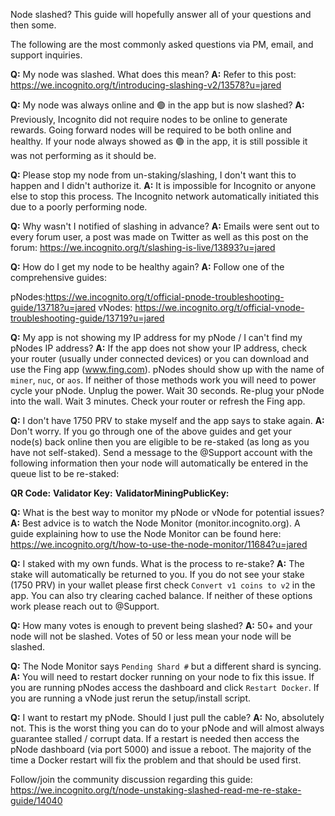Node slashed? This guide will hopefully answer all of your questions and then some. 

The following are the most commonly asked questions via PM, email, and support inquiries.

**Q:** My node was slashed. What does this mean?
**A:** Refer to this post: https://we.incognito.org/t/introducing-slashing-v2/13578?u=jared

**Q:** My node was always online and :green_circle:  in the app but is now slashed?
**A:** Previously, Incognito did not require nodes to be online to generate rewards. Going forward nodes will be required to be both online and healthy. If your node always showed as :green_circle: in the app, it is still possible it was not performing as it should be.

**Q:** Please stop my node from un-staking/slashing, I don't want this to happen and I didn't authorize it.
**A:** It is impossible for Incognito or anyone else to stop this process. The Incognito network automatically initiated this due to a poorly performing node.

**Q:** Why wasn't I notified of slashing in advance?
**A:** Emails were sent out to every forum user, a post was made on Twitter as well as this post on the forum: https://we.incognito.org/t/slashing-is-live/13893?u=jared

**Q:** How do I get my node to be healthy again?
**A:** Follow one of the comprehensive guides:

pNodes:https://we.incognito.org/t/official-pnode-troubleshooting-guide/13718?u=jared
vNodes: https://we.incognito.org/t/official-vnode-troubleshooting-guide/13719?u=jared 

**Q:** My app is not showing my IP address for my pNode / I can't find my pNodes IP address?
**A:** If the app does not show your IP address, check your router (usually under connected devices) or you can download and use the Fing app (www.fing.com). pNodes should show up with the name of `miner`, `nuc`, or `aos`. If neither of those methods work you will need to power cycle your pNode. Unplug the power. Wait 30 seconds. Re-plug your pNode into the wall. Wait 3 minutes. Check your router or refresh the Fing app.

**Q:** I don't have 1750 PRV to stake myself and the app says to stake again.
**A:** Don't worry. If you go through one of the above guides and get your node(s) back online then you are eligible to be re-staked (as long as you have not self-staked). Send a message to the @Support account with the following information then your node will automatically be entered in the queue list to be re-staked:

**QR Code:**
**Validator Key:**
**ValidatorMiningPublicKey:**

**Q:** What is the best way to monitor my pNode or vNode for potential issues?
**A:** Best advice is to watch the Node Monitor (monitor.incognito.org). A guide explaining how to use the Node Monitor can be found here: https://we.incognito.org/t/how-to-use-the-node-monitor/11684?u=jared

**Q:** I staked with my own funds. What is the process to re-stake?
**A:** The stake will automatically be returned to you. If you do not see your stake (1750 PRV) in your wallet please first check `Convert v1 coins to v2` in the app. You can also try clearing cached balance. If neither of these options work please reach out to @Support. 

**Q:** How many votes is enough to prevent being slashed?
**A:** 50+ and your node will not be slashed. Votes of 50 or less mean your node will be slashed.

**Q:** The Node Monitor says `Pending Shard #` but a different shard is syncing.
**A:** You will need to restart docker running on your node to fix this issue. If you are running pNodes access the dashboard and click `Restart Docker`. If you are running a vNode just rerun the setup/install script.

**Q:** I want to restart my pNode. Should I just pull the cable?
**A:** No, absolutely not. This is the worst thing you can do to your pNode and will almost always guarantee stalled / corrupt data. If a restart is needed then access the pNode dashboard (via port 5000) and issue a reboot. The majority of the time a Docker restart will fix the problem and that should be used first.

Follow/join the community discussion regarding this guide:
https://we.incognito.org/t/node-unstaking-slashed-read-me-re-stake-guide/14040